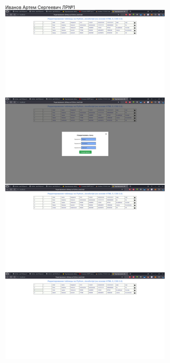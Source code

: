 Иванов Артем Сергеевич
ЛР№1
![PrintTable.jpg](image%2FPrintTable.jpg)
![EditWindow.jpg](image%2FEditWindow.jpg)
![PrintTableAfter.jpg](image%2FPrintTableAfter.jpg)
![PrintTableAfterDelete.jpg](image%2FPrintTableAfterDelete.jpg)